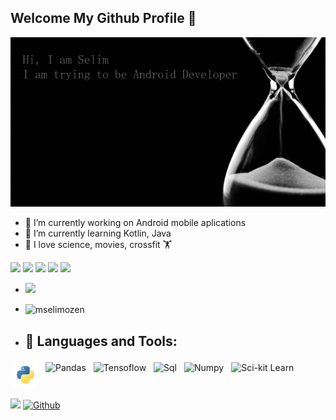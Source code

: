 
##  Welcome My Github Profile 👋
<img src="https://github.com/selimozen/selimozen/blob/main/Group1.png">

- 🔭 I’m currently working on Android mobile aplications
- 🌱 I’m currently learning Kotlin, Java
- 🚀 I love science, movies, crossfit 🏋️

[![](https://img.shields.io/badge/linkedin-%230077B5.svg?&style=flat&logo=linkedin&logoColor=white)](https://www.linkedin.com/in/selim-özen-496527142/)
[![](https://img.shields.io/badge/Email-mselimozen07@gmail.com-blue)](mailto:mselimozen07@gmail.com)
[![](https://img.shields.io/badge/Kaggle-%2312100E.svg?&style=flat&logo=kaggle&logoColor=white)](https://www.kaggle.com/mselimozen)
[![](https://img.shields.io/badge/-Hackerrank-2EC866?style=flat&logo=HackerRank&logoColor=white)](https://www.hackerrank.com/mselimozen07)
[![](https://img.shields.io/badge/-Twitter-2EC866?style=flat&logo=Twitter&logoColor=white)](https://twitter.com/Selimozen007)

- <img src="https://github-readme-stats.vercel.app/api?username=selimozen&&show_icons=true&title_color=ffffff&icon_color=bb2acf&text_color=daf7dc&bg_color=151515">
- <p align="left"><img align="center" src="https://github-readme-stats.vercel.app/api/top-langs?username=selimozen&show_icons=true&locale=en&layout=compact&theme=radical" alt="mselimozen" /></p>


- ## 🧰 Languages and Tools:
<p align="left">
<img src="https://raw.githubusercontent.com/github/explore/80688e429a7d4ef2fca1e82350fe8e3517d3494d/topics/python/python.png" alt="Python" height="40" style="vertical-align:top; margin:4px">
<img src="https://user-images.githubusercontent.com/44001855/119270389-21089100-bc05-11eb-8290-1dc891958d17.png" alt="Pandas" height="40" style="vertical-align:top; margin:4px">
<img src="https://user-images.githubusercontent.com/44001855/119270564-eeab6380-bc05-11eb-9cfb-b1ff7e3adaab.jpeg" alt="Tensoflow" height="40" style="vertical-align:top; margin:4px">
<img src="https://user-images.githubusercontent.com/44001855/119270581-139fd680-bc06-11eb-839d-86520b00a04b.png" alt="Sql" height="40" style="vertical-align:top; margin:4px">
<img src="https://user-images.githubusercontent.com/44001855/119270625-477afc00-bc06-11eb-82bd-23828c1cc4e9.jpg" alt="Numpy" height="40" style="vertical-align:top; margin:4px">
<img src="https://user-images.githubusercontent.com/44001855/119270669-8315c600-bc06-11eb-9eec-7b4ac6afcfaf.png" alt="Sci-kit Learn" height="40" style="vertical-align:top; margin:4px">
</p>


![](https://visitor-badge.laobi.icu/badge?page_id=selimozen.selimozen) [![Github](https://img.shields.io/github/followers/selimozen?label=Follow&style=social)](https://github.com/selimozen)
